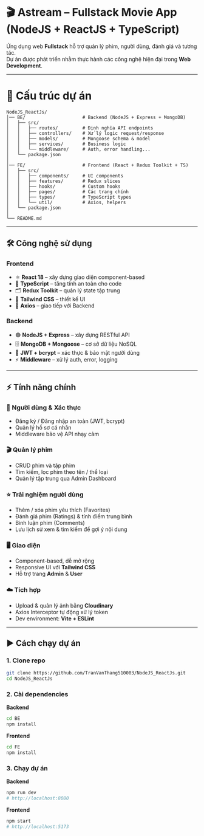 # 🎬 Astream – Fullstack Movie App (NodeJS + ReactJS + TypeScript)

Ứng dụng web **Fullstack** hỗ trợ quản lý phim, người dùng, đánh giá và tương tác.  
Dự án được phát triển nhằm thực hành các công nghệ hiện đại trong **Web Development**.

---

# 📂 Cấu trúc dự án  

```
NodeJS_ReactJs/
│── BE/                     # Backend (NodeJS + Express + MongoDB)
│   ├── src/
│   │   ├── routes/         # Định nghĩa API endpoints
│   │   ├── controllers/    # Xử lý logic request/response
│   │   ├── models/         # Mongoose schema & model
│   │   ├── services/       # Business logic
│   │   └── middleware/     # Auth, error handling...
│   └── package.json
│
│── FE/                     # Frontend (React + Redux Toolkit + TS)
│   ├── src/
│   │   ├── components/     # UI components
│   │   ├── features/       # Redux slices
│   │   ├── hooks/          # Custom hooks
│   │   ├── pages/          # Các trang chính
│   │   ├── types/          # TypeScript types
│   │   └── util/           # Axios, helpers
│   └── package.json
│
└── README.md
```

---

## 🛠️ Công nghệ sử dụng  

### Frontend  
- ⚛️ **React 18** – xây dựng giao diện component-based  
- 🎯 **TypeScript** – tăng tính an toàn cho code  
- 🗂 **Redux Toolkit** – quản lý state tập trung  
- 🎨 **Tailwind CSS** – thiết kế UI 
- 🔗 **Axios** – giao tiếp với Backend
### Backend  
- 🟢 **NodeJS + Express** – xây dựng RESTful API  
- 🗄 **MongoDB + Mongoose** – cơ sở dữ liệu NoSQL  
- 🔐 **JWT + bcrypt** – xác thực & bảo mật người dùng  
- ⚡ **Middleware** – xử lý auth, error, logging  

---

## ⚡ Tính năng chính  

### 🔐 Người dùng & Xác thực  
- Đăng ký / Đăng nhập an toàn (JWT, bcrypt)  
- Quản lý hồ sơ cá nhân  
- Middleware bảo vệ API nhạy cảm  

### 🎬 Quản lý phim  
- CRUD phim và tập phim  
- Tìm kiếm, lọc phim theo tên / thể loại  
- Quản lý tập trung qua Admin Dashboard  

### ⭐ Trải nghiệm người dùng  
- Thêm / xóa phim yêu thích (Favorites)  
- Đánh giá phim (Ratings) & tính điểm trung bình  
- Bình luận phim (Comments)  
- Lưu lịch sử xem & tìm kiếm để gợi ý nội dung  

### 🖥️ Giao diện  
- Component-based, dễ mở rộng  
- Responsive UI với **Tailwind CSS**  
- Hỗ trợ trang **Admin** & **User**  

### ☁️ Tích hợp  
- Upload & quản lý ảnh bằng **Cloudinary**  
- Axios Interceptor tự động xử lý token  
- Dev environment: **Vite + ESLint**  

---

## ▶️ Cách chạy dự án  

### 1. Clone repo  
```bash
git clone https://github.com/TranVanThang510003/NodeJS_ReactJs.git
cd NodeJS_ReactJs
```

### 2. Cài dependencies  
**Backend**  
```bash
cd BE
npm install
```

**Frontend**  
```bash
cd FE
npm install
```

### 3. Chạy dự án  
**Backend**  
```bash
npm run dev
# http://localhost:8080
```

**Frontend**  
```bash
npm start
# http://localhost:5173
```
